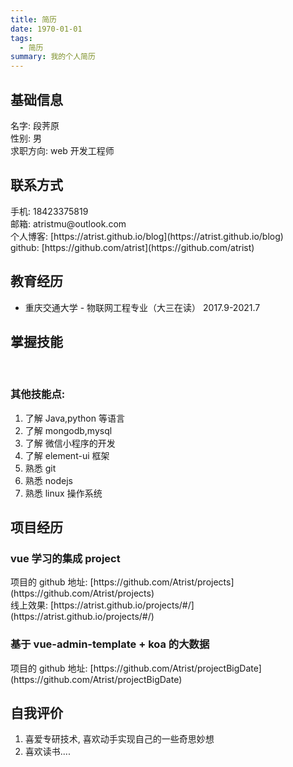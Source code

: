 ```yaml
---
title: 简历
date: 1970-01-01
tags:
  - 简历
summary: 我的个人简历
---
```


## 基础信息

名字: 段荠原<br/>
性别: 男<br/>
求职方向: web 开发工程师<br/>

## 联系方式

手机: 18423375819<br/>
邮箱: atristmu@outlook.com<br/>
个人博客: [https://atrist.github.io/blog](https://atrist.github.io/blog)<br/>
github: [https://github.com/atrist](https://github.com/atrist)

## 教育经历

- 重庆交通大学 - 物联网工程专业（大三在读） 2017.9-2021.7

## 掌握技能

<br/>
<level name="HTML"  :progress="80" status="success"/>

<level name="PUG" :progress="56" status="success"/>


<level name="CSS" :progress="78" status="success"/>

<level name="SCSS" :progress="72" status="success"/>

<level name="JS" :progress="87" status="success"/>

<level name="Vue,Vue全家桶" :progress="75" status="success"/>

### 其他技能点:

1. 了解 Java,python 等语言
2. 了解 mongodb,mysql
3. 了解 微信小程序的开发
4. 了解 element-ui 框架
5. 熟悉 git
6. 熟悉 nodejs
7. 熟悉 linux 操作系统

## 项目经历

### vue 学习的集成 project

项目的 github 地址: [https://github.com/Atrist/projects](https://github.com/Atrist/projects)<br/>
线上效果: [https://atrist.github.io/projects/#/](https://atrist.github.io/projects/#/)

### 基于 vue-admin-template + koa 的大数据

项目的 github 地址: [https://github.com/Atrist/projectBigDate](https://github.com/Atrist/projectBigDate)<br/>

## 自我评价

1. 喜爱专研技术, 喜欢动手实现自己的一些奇思妙想
2. 喜欢读书....

<style lang="scss" scoped>
a{
  text-decoration: none;
}
</style>
